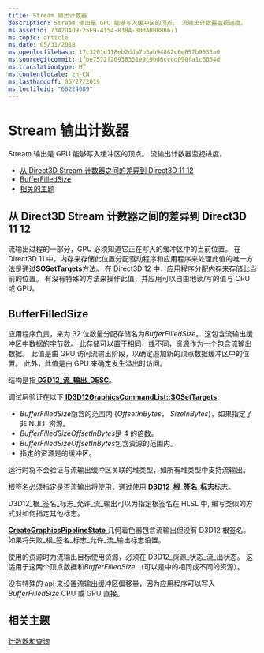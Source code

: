 ```yaml
---
title: Stream 输出计数器
description: Stream 输出是 GPU 能够写入缓冲区的顶点。 流输出计数器监视进度。
ms.assetid: 7342DA09-25E9-4154-83BA-B03ADBB8B671
ms.topic: article
ms.date: 05/31/2018
ms.openlocfilehash: 17c3201d118eb2dda7b3ab94862c6e857b9533a0
ms.sourcegitcommit: 1fbe7572f20938331e9c9bd6cccd098fa1c6054d
ms.translationtype: HT
ms.contentlocale: zh-CN
ms.lasthandoff: 05/27/2019
ms.locfileid: "66224089"
---
```

# <a name="stream-output-counters"></a>Stream 输出计数器

Stream 输出是 GPU 能够写入缓冲区的顶点。 流输出计数器监视进度。

-   [从 Direct3D Stream 计数器之间的差异到 Direct3D 11 12](#differences-in-stream-counters-from-direct3d-11-to-direct3d-12)
-   [BufferFilledSize](#bufferfilledsize)
-   [相关的主题](#related-topics)

## <a name="differences-in-stream-counters-from-direct3d-11-to-direct3d-12"></a>从 Direct3D Stream 计数器之间的差异到 Direct3D 11 12

流输出过程的一部分，GPU 必须知道它正在写入的缓冲区中的当前位置。 在 Direct3D 11 中，内存来存储此位置分配驱动程序和应用程序来处理此值的唯一方法是通过**SOSetTargets**方法。 在 Direct3D 12 中，应用程序分配内存来存储此当前的位置。 有没有特殊的方法来操作此值，并应用可以自由地读/写的值与 CPU 或 GPU。

## <a name="bufferfilledsize"></a>BufferFilledSize

应用程序负责，来为 32 位数量分配存储名为*BufferFilledSize*。 这包含流输出缓冲区中数据的字节数。 此存储可以置于相同，或不同，资源作为一个包含流输出数据。 此值是由 GPU 访问流输出阶段，以确定追加新的顶点数据缓冲区中的位置。 此外，此值是由 GPU 来确定发生溢出时访问。

结构是指[ **D3D12\_流\_输出\_DESC**](/windows/desktop/api/D3D12/ns-d3d12-d3d12_stream_output_desc)。

调试层验证在以下[ **ID3D12GraphicsCommandList::SOSetTargets**](/windows/desktop/api/d3d12/nf-d3d12-id3d12graphicscommandlist-sosettargets):

-   *BufferFilledSize*隐含的范围内 {*OffsetInBytes*， *SizeInBytes*}，如果指定了非 NULL 资源。
-   *BufferFilledSizeOffsetInBytes*是 4 的倍数。
-   *BufferFilledSizeOffsetInBytes*包含资源的范围内。
-   指定的资源是的缓冲区。

运行时将不会验证与流输出缓冲区关联的堆类型，如所有堆类型中支持流输出。

根签名必须指定是否流输出将使用，通过使用[ **D3D12\_根\_签名\_标志**](/windows/desktop/api/D3D12/ne-d3d12-d3d12_root_signature_flags)标志。

D3D12\_根\_签名\_标志\_允许\_流\_输出可以为指定根签名在 HLSL 中, 编写类似的方式对如何指定其他标志。

[**CreateGraphicsPipelineState** ](/windows/desktop/api/D3D12/nf-d3d12-id3d12device-creategraphicspipelinestate)几何着色器包含流输出但没有 D3D12 根签名。 如果将失败\_根\_签名\_标志\_允许\_流\_输出标志设置。

使用的资源时为流输出目标使用资源，必须在 D3D12\_资源\_状态\_流\_出状态。 这适用于这两个顶点数据和*BufferFilledSize* （可以是中的相同或不同的资源）。

没有特殊的 api 来设置流输出缓冲区偏移量，因为应用程序可以写入*BufferFilledSize* CPU 或 GPU 直接。

## <a name="related-topics"></a>相关主题

<dl> <dt>

[计数器和查询](counters-and-queries.md)
</dt> </dl>

 

 




